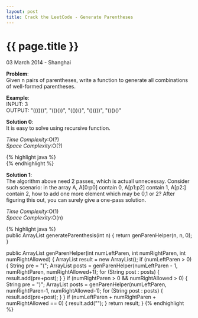 ```yaml
---
layout: post
title: Crack the LeetCode - Generate Parentheses
---
```


{{ page.title }}
================

<p class="meta">03 March 2014 - Shanghai </p>

**Problem**:  
Given n pairs of parentheses, write a function to generate all combinations of well-formed parentheses.

**Example**:    
INPUT: 3  
OUTPUT: "((()))", "(()())", "(())()", "()(())", "()()()"

**Solution 0**:  
It is easy to solve using recursive function.

*Time Complexity*:O(?)  
*Space Complexity*:O(?)  

{% highlight java %}  
{% endhighlight %}

**Solution 1**:  
The algorithm above need 2 passes, which is actuall unnecessay. Consider such scenario: in the array A, A[0:p0] contain 0, A[p1:p2] contain 1, A[p2:] contain 2, how to add one more element which may be 0,1 or 2? After figuring this out, you can surely give a one-pass solution.

*Time Complexity*:O(1)  
*Space Complexity*:O(n)  

{% highlight java %}  
public ArrayList<String> generateParenthesis(int n) {
    return genParenHelper(n, n, 0);
}

public ArrayList<String> genParenHelper(int numLeftParen, int numRightParen, int numRightAllowed) {
    ArrayList<String> result = new ArrayList<String>();
    if (numLeftParen > 0) {
        String pre = "(";
        ArrayList<String> posts = genParenHelper(numLeftParen - 1, numRightParen, numRightAllowed+1);
        for (String post : posts) {
            result.add(pre+post);
        }
    }
    if (numRightParen > 0 && numRightAllowed > 0) {
        String pre = ")";
        ArrayList<String> posts = genParenHelper(numLeftParen, numRightParen-1, numRightAllowed-1);
        for (String post : posts) {
            result.add(pre+post);
        }
    }
    if (numLeftParen + numRightParen + numRightAllowed == 0) {
        result.add("");
    }
    return result;
}
{% endhighlight %}

